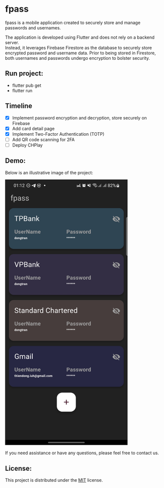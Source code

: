 # fpass

fpass is a mobile application created to securely store and manage passwords and usernames.

The application is developed using Flutter and does not rely on a backend server.\
Instead, it leverages Firebase Firestore as the database to securely store encrypted password and username data. Prior to being stored in Firestore, both usernames and passwords undergo encryption to bolster security.

## Run project:
- flutter pub get
- flutter run

## Timeline
- [x] Implement password encryption and decryption, store securely on Firebase
- [x] Add card detail page
- [x] Implement Two-Factor Authentication (TOTP)
- [ ] Add QR code scanning for 2FA
- [ ] Deploy CHPlay

## Demo:

Below is an illustrative image of the project:

<img src="./images/demo.jpg" alt="Demo" width="400">

If you need assistance or have any questions, please feel free to contact us.

## License:

This project is distributed under the [MIT](https://opensource.org/licenses/MIT) license.